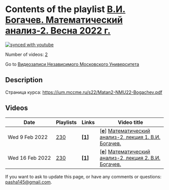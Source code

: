 # Contents of the playlist [В.И. Богачев. Математический анализ-2. Весна 2022 г.](https://www.youtube.com/playlist?list=PLp9ABVh6_x4EDEB_Zocjv9mv-WzuOrcA_)

[![synced with youtube](https://img.shields.io/github/last-commit/mathphysschool/mathphysschool.github.io/autoupdate1?label=synced%20with%20youtube)](https://github.com/mathphysschool/mathphysschool.github.io/commits/autoupdate1)

Number of videos: [2](#videos)

Go to [Видеозаписи Независимого Московского Университета](../README.md)

## Description

Страница курса:
<https://ium.mccme.ru/s22/Matan2-NMU22-Bogachev.pdf>

## Videos

|Date|Playlists|Links|Video title|
|---|---|---|---|
| Wed&nbsp;9&nbsp;Feb&nbsp;2022 | [230](../playlists/230 "В.И. Богачев. Математический анализ-2. Весна 2022 г.") | [**[1]**](https://ium.mccme.ru/s22/s22-Analiz2.html) | [[**e**](https://studio.youtube.com/video/uRmJNPhoXYE/edit "Edit")] [Математический анализ-2, лекция 1. В.И. Богачев.](https://www.youtube.com/watch?v=uRmJNPhoXYE&list=PLp9ABVh6_x4EDEB_Zocjv9mv-WzuOrcA_ "Страница курса:&#013;https://ium.mccme.ru/s22/s22-Analiz2.html") |
| Wed&nbsp;16&nbsp;Feb&nbsp;2022 | [230](../playlists/230 "В.И. Богачев. Математический анализ-2. Весна 2022 г.") | [**[1]**](https://ium.mccme.ru/s22/s22-Analiz2.html) | [[**e**](https://studio.youtube.com/video/ZCLISo4xfMA/edit "Edit")] [Математический анализ-2, лекция 2. В.И. Богачев.](https://www.youtube.com/watch?v=ZCLISo4xfMA&list=PLp9ABVh6_x4EDEB_Zocjv9mv-WzuOrcA_ "Страница курса:&#013;https://ium.mccme.ru/s22/s22-Analiz2.html") |


 If you want to ask to update this page, or have any comments or questions: <pasha145@gmail.com>.